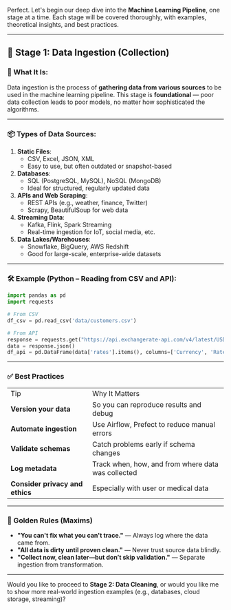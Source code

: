 Perfect. Let's begin our deep dive into the **Machine Learning Pipeline**, one stage at a time. Each stage will be covered thoroughly, with examples, theoretical insights, and best practices.

---

## 🔹 **Stage 1: Data Ingestion (Collection)**

### 🧠 What It Is:

Data ingestion is the process of **gathering data from various sources** to be used in the machine learning pipeline. This stage is **foundational** — poor data collection leads to poor models, no matter how sophisticated the algorithms.

---

### 📦 Types of Data Sources:

1. **Static Files**:
    - CSV, Excel, JSON, XML
    - Easy to use, but often outdated or snapshot-based
2. **Databases**:
    - SQL (PostgreSQL, MySQL), NoSQL (MongoDB)
    - Ideal for structured, regularly updated data
3. **APIs and Web Scraping**:
    - REST APIs (e.g., weather, finance, Twitter)
    - Scrapy, BeautifulSoup for web data
4. **Streaming Data**:
    - Kafka, Flink, Spark Streaming
    - Real-time ingestion for IoT, social media, etc.
5. **Data Lakes/Warehouses**:
    - Snowflake, BigQuery, AWS Redshift
    - Good for large-scale, enterprise-wide datasets

---

### 🛠️ Example (Python – Reading from CSV and API):

```Python
import pandas as pd
import requests

# From CSV
df_csv = pd.read_csv('data/customers.csv')

# From API
response = requests.get("https://api.exchangerate-api.com/v4/latest/USD")
data = response.json()
df_api = pd.DataFrame(data['rates'].items(), columns=['Currency', 'Rate'])
```

---

### ✅ Best Practices

|   |   |
|---|---|
|Tip|Why It Matters|
|**Version your data**|So you can reproduce results and debug|
|**Automate ingestion**|Use Airflow, Prefect to reduce manual errors|
|**Validate schemas**|Catch problems early if schema changes|
|**Log metadata**|Track when, how, and from where data was collected|
|**Consider privacy and ethics**|Especially with user or medical data|

---

### 📌 Golden Rules (Maxims)

- **"You can't fix what you can't trace."** — Always log where the data came from.
- **"All data is dirty until proven clean."** — Never trust source data blindly.
- **"Collect now, clean later—but don’t skip validation."** — Separate ingestion from transformation.

---

Would you like to proceed to **Stage 2: Data Cleaning**, or would you like me to show more real-world ingestion examples (e.g., databases, cloud storage, streaming)?